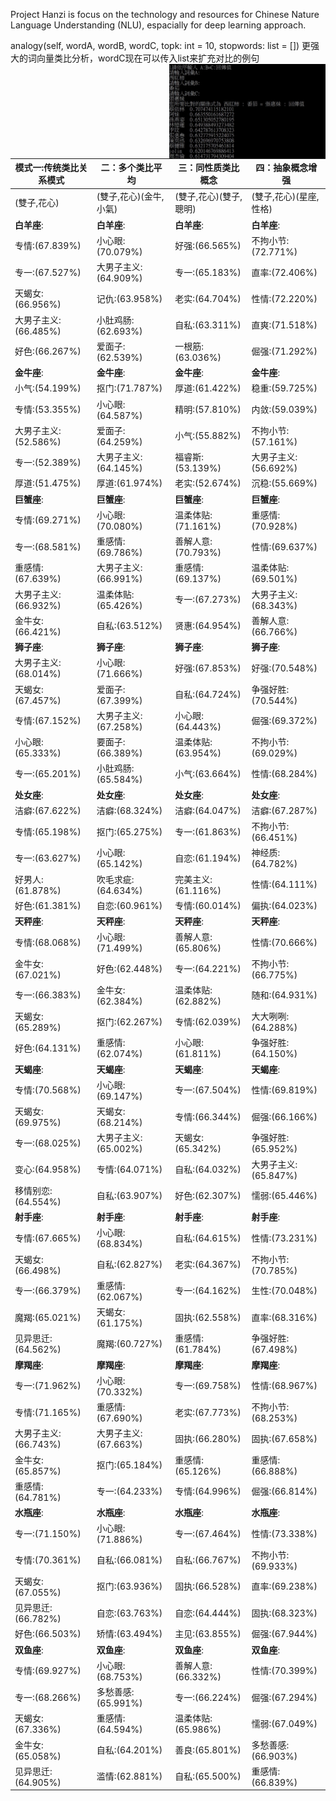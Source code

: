 Project Hanzi is focus on the technology and resources for Chinese Nature Language Understanding (NLU), espacially for deep learning approach.


analogy(self, wordA, wordB, wordC, topk: int = 10, stopwords: list = [])
更强大的词向量类比分析，wordC现在可以传入list来扩充对比的例句
<img style="float: right;width:250px;" src="gallery/WeChat 圖片_2018020726240.jpg" >


**模式一:传统类比关系模式**   |   **二：多个类比平均**   |   **三：同性质类比概念**   |   **四：抽象概念增强**
-------------------------|-------------------------|-------------------------|------------------------
(雙子,花心)   |   (雙子,花心)(金牛,小氣)    |   (雙子,花心)(雙子,聰明)   | (雙子,花心)(星座,性格)
**白羊座**:    |   **白羊座**:   |   **白羊座**:   |   **白羊座**:
 专情:(67.839%)   |   小心眼:(70.079%)   |   好强:(66.565%)   |   不拘小节:(72.771%)
专一:(67.527%)   |   大男子主义:(64.909%)   |   专一:(65.183%)   |   直率:(72.406%)
天蝎女:(66.956%)   |   记仇:(63.958%)   |   老实:(64.704%)   |   性情:(72.220%)
大男子主义:(66.485%)   |   小肚鸡肠:(62.693%)   |   自私:(63.311%)   |   直爽:(71.518%)
好色:(66.267%)   |   爱面子:(62.539%)   |   一根筋:(63.036%)   |   倔强:(71.292%)
**金牛座**:   |   **金牛座**:   |   **金牛座**:   |   **金牛座**:
小气:(54.199%)   |   抠门:(71.787%)   |   厚道:(61.422%)   |   稳重:(59.725%)
专情:(53.355%)   |   小心眼:(64.587%)   |   精明:(57.810%)   |   内敛:(59.039%)
大男子主义:(52.586%)   |   爱面子:(64.259%)   |   小气:(55.882%)   |   不拘小节:(57.161%)
专一:(52.389%)   |   大男子主义:(64.145%)   |   福睿斯:(53.139%)   |   大男子主义:(56.692%)
厚道:(51.475%)   |   厚道:(61.974%)   |   老实:(52.674%)   |   沉稳:(55.669%)
**巨蟹座**:   |   **巨蟹座**:   |   **巨蟹座**:   |   **巨蟹座**:
专情:(69.271%)   |   小心眼:(70.080%)   |   温柔体贴:(71.161%)   |   重感情:(70.928%)
专一:(68.581%)   |   重感情:(69.786%)   |   善解人意:(70.793%)   |   性情:(69.637%)
重感情:(67.639%)   |   大男子主义:(66.991%)   |   重感情:(69.137%)   |   温柔体贴:(69.501%)
大男子主义:(66.932%)   |   温柔体贴:(65.426%)   |   专一:(67.273%)   |   大男子主义:(68.343%)
金牛女:(66.421%)   |   自私:(63.512%)   |   贤惠:(64.954%)   |   善解人意:(66.766%)
**狮子座**:   |   **狮子座**:   |   **狮子座**:   |   **狮子座**:
大男子主义:(68.014%)   |   小心眼:(71.666%)   |   好强:(67.853%)   |   好强:(70.548%)
天蝎女:(67.457%)   |   爱面子:(67.399%)   |   自私:(64.724%)   |   争强好胜:(70.544%)
专情:(67.152%)   |   大男子主义:(67.258%)   |   小心眼:(64.443%)   |   倔强:(69.372%)
小心眼:(65.333%)   |   要面子:(66.389%)   |   温柔体贴:(63.954%)   |   不拘小节:(69.029%)
专一:(65.201%)   |   小肚鸡肠:(65.584%)   |   小气:(63.664%)   |   性情:(68.284%)
**处女座**:   |   **处女座**:   |   **处女座**:   |   **处女座**:
洁癖:(67.622%)   |   洁癖:(68.324%)   |   洁癖:(64.047%)   |   洁癖:(67.287%)
专情:(65.198%)   |   抠门:(65.275%)   |   专一:(61.863%)   |   不拘小节:(66.451%)
专一:(63.627%)   |   小心眼:(65.142%)   |   自恋:(61.194%)   |   神经质:(64.782%)
好男人:(61.878%)   |   吹毛求疵:(64.634%)   |   完美主义:(61.116%)   |   性情:(64.111%)
好色:(61.381%)   |   自恋:(60.961%)   |   专情:(60.014%)   |   偏执:(64.023%)
**天秤座**:   |   **天秤座**:   |   **天秤座**:   |   **天秤座**:
专情:(68.068%)   |   小心眼:(71.499%)   |   善解人意:(65.806%)   |   性情:(70.666%)
金牛女:(67.021%)   |   好色:(62.448%)   |   专一:(64.221%)   |   不拘小节:(66.775%)
专一:(66.383%)   |   金牛女:(62.384%)   |   温柔体贴:(62.882%)   |   随和:(64.931%)
天蝎女:(65.289%)   |   抠门:(62.267%)   |   专情:(62.039%)   |   大大咧咧:(64.288%)
好色:(64.131%)   |   重感情:(62.074%)   |   小心眼:(61.811%)   |   争强好胜:(64.150%)
**天蝎座**:   |   **天蝎座**:   |   **天蝎座**:   |   **天蝎座**:
专情:(70.568%)   |   小心眼:(69.147%)   |   专一:(67.504%)   |   性情:(69.819%)
天蝎女:(69.975%)   |   天蝎女:(68.214%)   |   专情:(66.344%)   |   倔强:(66.166%)
专一:(68.025%)   |   大男子主义:(65.002%)   |   天蝎女:(65.342%)   |   争强好胜:(65.952%)
变心:(64.958%)   |   专情:(64.071%)   |   自私:(64.032%)   |   大男子主义:(65.847%)
移情别恋:(64.554%)   |   自私:(63.907%)   |   好色:(62.307%)   |   懦弱:(65.446%)
**射手座**:   |   **射手座**:   |   **射手座**:   |   **射手座**:
专情:(67.665%)   |   小心眼:(68.834%)   |   自私:(64.615%)   |   性情:(73.231%)
天蝎女:(66.498%)   |   自私:(62.827%)   |   老实:(64.367%)   |   不拘小节:(70.785%)
专一:(66.379%)   |   重感情:(62.067%)   |   专一:(64.162%)   |   生性:(70.048%)
魔羯:(65.021%)   |   天蝎女:(61.175%)   |   固执:(62.558%)   |   直率:(68.316%)
见异思迁:(64.562%)   |   魔羯:(60.727%)   |   重感情:(61.784%)   |   争强好胜:(67.498%)
**摩羯座**:   |   **摩羯座**:   |   **摩羯座**:   |   **摩羯座**:
专一:(71.962%)   |   小心眼:(70.332%)   |   专一:(69.758%)   |   性情:(68.967%)
专情:(71.165%)   |   重感情:(67.690%)   |   老实:(67.773%)   |   不拘小节:(68.253%)
大男子主义:(66.743%)   |   大男子主义:(67.663%)   |   固执:(66.280%)   |   固执:(67.658%)
金牛女:(65.857%)   |   抠门:(65.184%)   |   重感情:(65.126%)   |   重感情:(66.888%)
重感情:(64.781%)   |  专一:(64.233%)   |   专情:(64.996%)   |   倔强:(66.814%)
**水瓶座**:   |   **水瓶座**:   |   **水瓶座**:   |   **水瓶座**:
专一:(71.150%)   |   小心眼:(71.886%)   |   专一:(67.464%)   |   性情:(73.338%)
专情:(70.361%)   |   自私:(66.081%)   |   自私:(66.767%)   |   不拘小节:(69.933%)
天蝎女:(67.055%)   |   抠门:(63.936%)   |   固执:(66.528%)   |   直率:(69.238%)
见异思迁:(66.782%)   |   自恋:(63.763%)   |   自恋:(64.444%)   |   固执:(68.323%)
好色:(66.503%)   |   矫情:(63.494%)   |   主见:(63.855%)   |   倔强:(67.944%)
**双鱼座**:   |   **双鱼座**:   |   **双鱼座**:   |   **双鱼座**:
专情:(69.927%)   |   小心眼:(68.753%)   |   善解人意:(66.332%)   |   性情:(70.399%)
专一:(68.266%)   |   多愁善感:(65.991%)   |   专一:(66.224%)   |   倔强:(67.294%)
天蝎女:(67.336%)   |   重感情:(64.594%)   |   温柔体贴:(65.986%)   |   懦弱:(67.049%)
金牛女:(65.058%)   |   自私:(64.201%)   |   善良:(65.801%)   |   多愁善感:(66.903%)
见异思迁:(64.905%)   |   滥情:(62.881%)   |   自私:(65.500%)   |   重感情:(66.839%)